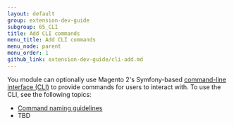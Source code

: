 ```yaml
---
layout: default
group: extension-dev-guide
subgroup: 65_CLI
title: Add CLI commands
menu_title: Add CLI commands
menu_node: parent
menu_order: 1
github_link: extension-dev-guide/cli-add.md
---
```


<!-- http://olgakopylova.espritica.com/naming-conventions-for-cli-commands-in-magento-2/
 -->

You module can optionally use Magento 2's Symfony-based <a href="{{ site.gdeurl }}config-guide/cli/config-cli.html#config-new-cli-intro">command-line interface (CLI)</a> to provide commands for users to interact with. To use the CLI, see the following topics:

*	<a href="{{ site.gdeurl }}extension-dev-guide/cli-naming-guidelines.html">Command naming guidelines</a>
*	TBD

